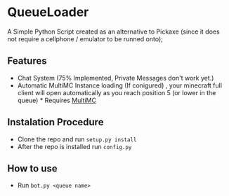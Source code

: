 # QueueLoader
A Simple Python Script created as an alternative to Pickaxe (since it does not require a cellphone / emulator to be runned onto);

## Features

+ Chat System (75% Implemented, Private Messages don't work yet.)
+ Automatic MultiMC Instance loading (If conigured) , your minecraft full client will open automatically as you reach position 5 (or lower in the queue) * Requires [MultiMC](https://multimc.org/)

## Instalation Procedure

+ Clone the repo and run ``` setup.py install ``` 
+ After the repo is installed run ``` config.py ```

## How to use

+ Run ``` bot.py <queue name> ```

